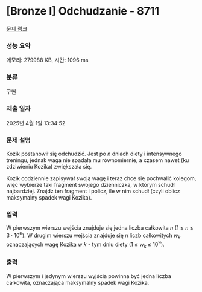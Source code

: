 # [Bronze I] Odchudzanie - 8711 

[문제 링크](https://www.acmicpc.net/problem/8711) 

### 성능 요약

메모리: 279988 KB, 시간: 1096 ms

### 분류

구현

### 제출 일자

2025년 4월 1일 13:34:52

### 문제 설명

<p>Kozik postanowił się odchudzić. Jest po <em>n</em> dniach diety i intensywnego treningu, jednak waga nie spadała mu równomiernie, a czasem nawet (ku zdziwieniu Kozika) zwiększała się.</p>

<p>Kozik codziennie zapisywał swoją wagę i teraz chce się pochwalić kolegom, więc wybierze taki fragment swojego dzienniczka, w którym schudł najbardziej. Znajdź ten fragment i policz, ile w nim schudł (czyli oblicz maksymalny spadek wagi Kozika).</p>

### 입력 

 <p>W pierwszym wierszu wejścia znajduje się jedna liczba całkowita <em>n</em> (1 ≤ <em>n</em> ≤ 3 · 10<sup>6</sup>). W drugim wierszu wejścia znajduje się <em>n</em> liczb całkowitych <em>w<sub>k</sub></em> oznaczających wagę Kozika w <em>k</em> - tym dniu diety (1 ≤ <em>w<sub>k</sub></em> ≤ 10<sup>9</sup>).</p>

### 출력 

 <p>W pierwszym i jedynym wierszu wyjścia powinna być jedna liczba całkowita, oznaczająca maksymalny spadek wagi Kozika.</p>

